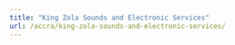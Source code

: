 ```yaml
---
title: "King Zola Sounds and Electronic Services"
url: /accra/king-zola-sounds-and-electronic-services/
---
```

